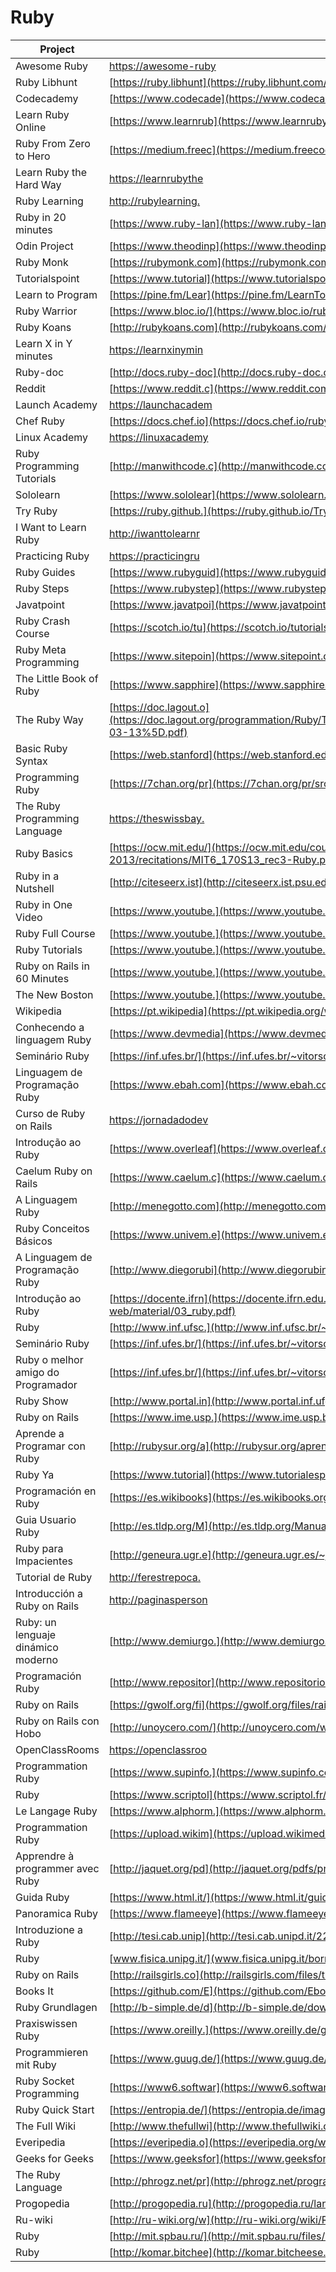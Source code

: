 # Ruby

| Project                            | URL                                                                                                                                                              | Language |
|------------------------------------|-------------------------------------------------------------------------------------------------------------------------------------------------------------------------|----------|
| Awesome Ruby                       | [https://awesome-ruby](https://awesome-ruby.com/https://rubymonk.com/)                                                                                                  | EN       |
| Ruby Libhunt                       | [https://ruby.libhunt](https://ruby.libhunt.com/)                                                                                                                       | EN       |
| Codecademy                         | [https://www.codecade](https://www.codecademy.com/learn/learn-ruby)                                                                                                     | EN       |
| Learn Ruby Online                  | [https://www.learnrub](https://www.learnrubyonline.org/)                                                                                                                | EN       |
| Ruby From Zero to Hero             | [https://medium.freec](https://medium.freecodecamp.org/learning-ruby-from-zero-to-hero-90ad4eecc82d)                                                                    | EN       |
| Learn Ruby the Hard Way            | [https://learnrubythe](https://learnrubythehardway.org/book/preface.html)                                                                                               | EN       |
| Ruby Learning                      | [http://rubylearning.](http://rubylearning.com/satishtalim/tutorial.html)                                                                                               | EN       |
| Ruby in 20 minutes                 | [https://www.ruby-lan](https://www.ruby-lang.org/en/documentation/quickstart/)                                                                                          | EN       |
| Odin Project                       | [https://www.theodinp](https://www.theodinproject.com/courses/ruby-programming)                                                                                         | EN       |
| Ruby Monk                          | [https://rubymonk.com](https://rubymonk.com/)                                                                                                                           | EN       |
| Tutorialspoint                     | [https://www.tutorial](https://www.tutorialspoint.com/ruby/)                                                                                                            | EN       |
| Learn to Program                   | [https://pine.fm/Lear](https://pine.fm/LearnToProgram/chap_00.html)                                                                                                     | EN       |
| Ruby Warrior                       | [https://www.bloc.io/](https://www.bloc.io/ruby-warrior#/)                                                                                                              | EN       |
| Ruby Koans                         | [http://rubykoans.com](http://rubykoans.com/windows)                                                                                                                    | EN       |
| Learn X in Y minutes               | [https://learnxinymin](https://learnxinyminutes.com/docs/ruby/)                                                                                                         | EN       |
| Ruby-doc                           | [http://docs.ruby-doc](http://docs.ruby-doc.com/docs/ProgrammingRuby/)                                                                                                  | EN       |
| Reddit                             | [https://www.reddit.c](https://www.reddit.com/r/ruby/)                                                                                                                  | EN       |
| Launch Academy                     | [https://launchacadem](https://launchacademy.com/codecabulary/learn-ruby)                                                                                               | EN       |
| Chef Ruby                          | [https://docs.chef.io](https://docs.chef.io/ruby.html)                                                                                                                  | EN       |
| Linux Academy                      | [https://linuxacademy](https://linuxacademy.com/linux/training/course/name/introduction-to-ruby)                                                                        | EN       |
| Ruby Programming Tutorials         | [http://manwithcode.c](http://manwithcode.com/ruby-programming-tutorials/)                                                                                              | EN       |
| Sololearn                          | [https://www.sololear](https://www.sololearn.com/Course/Ruby/)                                                                                                          | EN       |
| Try Ruby                           | [https://ruby.github.](https://ruby.github.io/TryRuby/)                                                                                                                 | EN       |
| I Want to Learn Ruby               | [http://iwanttolearnr](http://iwanttolearnruby.com/)                                                                                                                    | EN       |
| Practicing Ruby                    | [https://practicingru](https://practicingruby.com/)                                                                                                                     | EN       |
| Ruby Guides                        | [https://www.rubyguid](https://www.rubyguides.com/ruby-tutorial/)                                                                                                       | EN       |
| Ruby Steps                         | [https://www.rubystep](https://www.rubysteps.com/)                                                                                                                      | EN       |
| Javatpoint                         | [https://www.javatpoi](https://www.javatpoint.com/ruby-tutorial)                                                                                                        | EN       |
| Ruby Crash Course                  | [https://scotch.io/tu](https://scotch.io/tutorials/a-crash-course-in-ruby)                                                                                              | EN       |
| Ruby Meta Programming              | [https://www.sitepoin](https://www.sitepoint.com/learn-ruby-metaprogramming-for-great-good/)                                                                            | EN       |
| The Little Book of Ruby            | [https://www.sapphire](https://www.sapphiresteel.com/IMG/pdf/LittleBookOfRuby.pdf)                                                                                      | EN       |
| The Ruby Way                       | [https://doc.lagout.o](https://doc.lagout.org/programmation/Ruby/The%20Ruby%20Way%20%283rd%20ed.%29%20%5BFulton%20%26%20Arko%202015-03-13%5D.pdf)                       | EN       |
| Basic Ruby Syntax                  | [https://web.stanford](https://web.stanford.edu/~ouster/cgi-bin/cs142-spring12/slides/ruby.pdf)                                                                         | EN       |
| Programming Ruby                   | [https://7chan.org/pr](https://7chan.org/pr/src/ruby.pdf)                                                                                                               | EN       |
| The Ruby Programming Language      | [https://theswissbay.](https://theswissbay.ch/pdf/Gentoomen%20Library/Programming/Ruby/The%20Ruby%20Programming%20Language%20-%20Oreilly.pdf)                           | EN       |
| Ruby Basics                        | [https://ocw.mit.edu/](https://ocw.mit.edu/courses/electrical-engineering-and-computer-science/6-170-software-studio-spring-2013/recitations/MIT6_170S13_rec3-Ruby.pdf) | EN       |
| Ruby in a Nutshell                 | [http://citeseerx.ist](http://citeseerx.ist.psu.edu/viewdoc/download?doi=10.1.1.170.3456&rep=rep1&type=pdf)                                                             | EN       |
| Ruby in One Video                  | [https://www.youtube.](https://www.youtube.com/watch?v=Dji9ALCgfpM)                                                                                                     | EN       |
| Ruby Full Course                   | [https://www.youtube.](https://www.youtube.com/watch?v=t_ispmWmdjY)                                                                                                     | EN       |
| Ruby Tutorials                     | [https://www.youtube.](https://www.youtube.com/watch?v=8I539U5lXWY&list=PLMK2xMz5H5Zv8eC8b4K6tMaE1-Z9FgSOp)                                                             | EN       |
| Ruby on Rails in 60 Minutes        | [https://www.youtube.](https://www.youtube.com/watch?v=pPy0GQJLZUM&t=170s)                                                                                              | EN       |
| The New Boston                     | [https://www.youtube.](https://www.youtube.com/watch?v=WJlfVjGt6Hg&list=PL1512BD72E7C9FFCA)                                                                             | EN       |
| Wikipedia                          | [https://pt.wikipedia](https://pt.wikipedia.org/wiki/Ruby_(linguagem_de_programa%C3%A7%C3%A3o))                                                                         | PT       |
| Conhecendo a linguagem Ruby        | [https://www.devmedia](https://www.devmedia.com.br/conhecendo-a-linguagem-ruby/8226)                                                                                    | PT       |
| Seminário Ruby                     | [https://inf.ufes.br/](https://inf.ufes.br/~vitorsouza/wp-content/uploads/teaching-lp-20132-seminario-ruby.pdf)                                                         | PT       |
| Linguagem de Programação Ruby      | [https://www.ebah.com](https://www.ebah.com.br/content/ABAAAAaIwAA/linguagem-programacao-ruby)                                                                          | PT       |
| Curso de Ruby on Rails             | [https://jornadadodev](https://jornadadodev.com.br/cursos/curso-de-ruby-rails)                                                                                          | PT       |
| Introdução ao Ruby                 | [https://www.overleaf](https://www.overleaf.com/articles/introducao-a-linguagem-de-programacao-ruby/mytdqwyqrzhz?nocdn=true)                                            | PT       |
| Caelum Ruby on Rails               | [https://www.caelum.c](https://www.caelum.com.br/download/caelum-ruby-on-rails-rr71.pdf)                                                                                | PT       |
| A Linguagem Ruby                   | [http://menegotto.com](http://menegotto.com/articles/ruby.pdf)                                                                                                          | PT       |
| Ruby Conceitos Básicos             | [https://www.univem.e](https://www.univem.edu.br/compsi/semanati2009/Ruby.pdf)                                                                                          | PT       |
| A Linguagem de Programação Ruby    | [http://www.diegorubi](http://www.diegorubin.com/uploads/presentation/file/4eff6e5984c1146710000004/ruby.pdf)                                                           | PT       |
| Introdução ao Ruby                 | [https://docente.ifrn](https://docente.ifrn.edu.br/fellipealeixo/disciplinas/tads-2012/desenvolvimento-de-sistemas-web/material/03_ruby.pdf)                            | PT       |
| Ruby                               | [http://www.inf.ufsc.](http://www.inf.ufsc.br/~frank.siqueira/INE5612/Seminario2010.1/Ruby.pdf)                                                                         | PT       |
| Seminário Ruby                     | [https://inf.ufes.br/](https://inf.ufes.br/~vitorsouza/wp-content/uploads/teaching-lp-20142-seminario-ruby.pdf)                                                         | PT       |
| Ruby o melhor amigo do Programador | [https://inf.ufes.br/](https://inf.ufes.br/~vitorsouza/wp-content/uploads/teaching-lp-20162-seminario-ruby.pdf)                                                         | PT       |
| Ruby Show                          | [http://www.portal.in](http://www.portal.inf.ufg.br/~marceloakira/fgsl11/slides/debate-linguagens/ruby-show.pdf)                                                        | PT       |
| Ruby on Rails                      | [https://www.ime.usp.](https://www.ime.usp.br/~esposte/documents/aula-rails/aula01.pdf)                                                                                 | PT       |
| Aprende a Programar con Ruby       | [http://rubysur.org/a](http://rubysur.org/aprende.a.programar/)                                                                                                         | ES       |
| Ruby Ya                            | [https://www.tutorial](https://www.tutorialesprogramacionya.com/rubyya/)                                                                                                | ES       |
| Programación en Ruby               | [https://es.wikibooks](https://es.wikibooks.org/wiki/Programaci%C3%B3n_en_Ruby)                                                                                         | ES       |
| Guia Usuario Ruby                  | [http://es.tldp.org/M](http://es.tldp.org/Manuales-LuCAS/doc-guia-usuario-ruby/guia-usuario-ruby.pdf)                                                                   | ES       |
| Ruby para Impacientes              | [http://geneura.ugr.e](http://geneura.ugr.es/~jmerelo/tutoriales/ruby-para-impacientes/)                                                                                | ES       |
| Tutorial de Ruby                   | [http://ferestrepoca.](http://ferestrepoca.github.io/paradigmas-de-programacion/poo/tutoriales/Ruby/doc/POO_Tutorial%20de%20Ruby.pdf)                                   | ES       |
| Introducción a Ruby on Rails       | [http://paginasperson](http://paginaspersonales.deusto.es/dipina/ruby/RubyOnRailsDeusto.pdf)                                                                            | ES       |
| Ruby: un lenguaje dinámico moderno | [http://www.demiurgo.](http://www.demiurgo.org/charlas/ruby.pdf)                                                                                                        | ES       |
| Programación Ruby                  | [http://www.repositor](http://www.repositorio.usac.edu.gt/5547/1/Eduardo%20Alejandro%20Herrera%20Guti%C3%A9rrez.pdf)                                                    | ES       |
| Ruby on Rails                      | [https://gwolf.org/fi](https://gwolf.org/files/rails.pdf)                                                                                                               | ES       |
| Ruby on Rails con Hobo             | [http://unoycero.com/](http://unoycero.com/wp-content/uploads/2011/07/Curso-de-Hobo-+-Ruby-on-Rails.pdf)                                                                | ES       |
| OpenClassRooms                     | [https://openclassroo](https://openclassrooms.com/fr/courses/2913686-lancez-vous-dans-la-programmation-avec-ruby)                                                       | FR       |
| Programmation Ruby                 | [https://www.supinfo.](https://www.supinfo.com/articles/single/5539-programmation-ruby)                                                                                 | FR       |
| Ruby                               | [https://www.scriptol](https://www.scriptol.fr/programmation/ruby.php)                                                                                                  | FR       |
| Le Langage Ruby                    | [https://www.alphorm.](https://www.alphorm.com/Upload/slideshare/alphorm.com-Support-de-la-formation-RubySS.pdf)                                                        | FR       |
| Programmation Ruby                 | [https://upload.wikim](https://upload.wikimedia.org/wikipedia/commons/d/d7/Programmation_Ruby-fr.pdf)                                                                   | FR       |
| Apprendre à programmer avec Ruby   | [http://jaquet.org/pd](http://jaquet.org/pdfs/programmer_apprendre_1.pdf)                                                                                               | FR       |
| Guida Ruby                         | [https://www.html.it/](https://www.html.it/guide/guida-ruby/)                                                                                                           | IT       |
| Panoramica Ruby                    | [https://www.flameeye](https://www.flameeyes.eu/articles/ld-ruby.pdf)                                                                                                   | IT       |
| Introduzione a Ruby                | [http://tesi.cab.unip](http://tesi.cab.unipd.it/22937/1/Tesina_-_Introduzione_a_Ruby.pdf)                                                                               | IT       |
| Ruby                               | [www.fisica.unipg.it/](www.fisica.unipg.it/borromeo/Appunti/FisComp/FisComp2013/pdf/ruby.pdf)                                                                           | IT       |
| Ruby on Rails                      | [http://railsgirls.co](http://railsgirls.com/files/ticino/ticino_pres_ita.pdf)                                                                                          | IT       |
| Books It                           | [https://github.com/E](https://github.com/EbookFoundation/free-programming-books/blob/master/free-programming-books-it.md)                                              | IT       |
| Ruby Grundlagen                    | [http://b-simple.de/d](http://b-simple.de/download/ruby.pdf)                                                                                                            | DE       |
| Praxiswissen Ruby                  | [https://www.oreilly.](https://www.oreilly.de/german/freebooks/rubybasger/pdf_rubybasger.pdf)                                                                           | DE       |
| Programmieren mit Ruby             | [https://www.guug.de/](https://www.guug.de/veranstaltungen/ffg2002/papers/ffg2002-roehrl.pdf)                                                                           | DE       |
| Ruby Socket Programming            | [https://www6.softwar](https://www6.software.ibm.com/developerworks/education/l-rubysocks/l-rubysocks-a4.pdf)                                                           | EN       |
| Ruby Quick Start                   | [https://entropia.de/](https://entropia.de/images/a/ac/GPN2-RubyQuickStart.pdf)                                                                                         | EN       |
| The Full Wiki                      | [http://www.thefullwi](http://www.thefullwiki.org/Ruby_language)                                                                                                        | EN       |
| Everipedia                         | [https://everipedia.o](https://everipedia.org/wiki/Ruby_language/)                                                                                                      | EN       |
| Geeks for Geeks                    | [https://www.geeksfor](https://www.geeksforgeeks.org/ruby-programming-language/)                                                                                        | IT       |
| The Ruby Language                  | [http://phrogz.net/pr](http://phrogz.net/programmingruby/language.html)                                                                                                 | EN       |
| Progopedia                         | [http://progopedia.ru](http://progopedia.ru/language/ruby/)                                                                                                             | RU       |
| Ru-wiki                            | [http://ru-wiki.org/w](http://ru-wiki.org/wiki/Ruby)                                                                                                                    | RU       |
| Ruby                               | [http://mit.spbau.ru/](http://mit.spbau.ru/files/%20%D0%B2%20Ruby.pdf)                                                                                                  | RU       |
| Ruby                               | [http://komar.bitchee](http://komar.bitcheese.net/files/Ruby.pdf)                                                                                                       | RU       |
